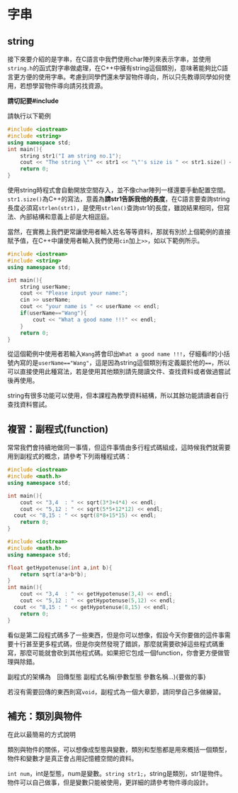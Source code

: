 # 字串

## string
接下來要介紹的是字串，在C語言中我們使用char陣列來表示字串，並使用`string.h`的函式對字串做處理，在C++中擁有string這個類別，意味著能夠比C語言更方便的使用字串。考慮到同學們還未學習物件導向，所以只先教導同學如何使用，若想學習物件導向請另找資源。

**請切記要#include<string>**

請執行以下範例

```C++
#include <iostream>
#include <string>
using namespace std;
int main(){
	string str1("I am string no.1");
	cout << "The string \"" << str1 << "\"'s size is " << str1.size() << endl;
	return 0;
}
```

使用string時程式會自動開放空間存入，並不像char陣列一樣還要手動配置空間。`str1.size()`為C++的寫法，意義為**請str1告訴我他的長度**，在C語言要查詢string長度必須寫`strlen(str1)`，是使用`strlen()`查詢str1的長度，雖說結果相同，但寫法、內部結構和意義上卻是大相逕庭。

當然，在實務上我們更常讓使用者輸入姓名等等資料，那就有別於上個範例的直接賦予值，在C++中讓使用者輸入我們使用`cin`加上`>>`，如以下範例所示。

```C++
#include <iostream>
#include <string>
using namespace std;

int main(){
	string userName;
    cout << "Please input your name:";
	cin >> userName;
	cout << "your name is " << userName << endl;
	if(userName=="Wang"){
        cout << "What a good name !!!" << endl;
	}
	return 0;
}
```

從這個範例中使用者若輸入`Wang`將會印出`What a good name !!!`，仔細看if的小括號內寫的是`userName=="Wang"`，這是因為string這個類別有定義屬於他的`==`，所以可以直接使用此種寫法，若是使用其他類別請先閱讀文件、查找資料或者做過嘗試後再使用。

string有很多功能可以使用，但本課程為教學資料結構，所以其餘功能請讀者自行查找資料嘗試。

## 複習：副程式(function)
常常我們會持續地做同一事情，但這件事情由多行程式碼組成，這時候我們就需要用到副程式的概念，請參考下列兩種程式碼：

```C++
#include <iostream>
#include <math.h>
using namespace std;

int main(){
	cout << "3,4  : " << sqrt(3*3+4*4) << endl;
	cout << "5,12 : " << sqrt(5*5+12*12) << endl;
  cout << "8,15 : " << sqrt(8*8+15*15) << endl;
	return 0;
}
```

```C++
#include <iostream>
#include <math.h>
using namespace std;

float getHypotenuse(int a,int b){
    return sqrt(a*a+b*b);
}
int main(){
	cout << "3,4  : " << getHypotenuse(3,4) << endl;
	cout << "5,12 : " << getHypotenuse(5,12) << endl;
  cout << "8,15 : " << getHypotenuse(8,15) << endl;
	return 0;
}
```

看似是第二段程式碼多了一些東西，但是你可以想像，假設今天你要做的這件事需要十行甚至更多程式碼，但是你突然發現了錯誤，那麼就需要砍掉這些程式碼重寫，那麼可能就會砍到其他程式碼。如果把它包成一個function，你會更方便做管理與除錯。

副程式的架構為　回傳型態 副程式名稱(參數型態 參數名稱...){要做的事}

若沒有需要回傳的東西則寫`void`，副程式為一個大章節，請同學自己多做練習。

## 補充：類別與物件
在此以最簡易的方式說明

類別與物件的關係，可以想像成型態與變數，類別和型態都是用來概括一個類型，物件和變數才是真正會占用記憶體空間的資料。

`int num`，int是型態，num是變數。`string str1;`，string是類別，str1是物件。
物件可以自己做事，但是變數只能被使用，更詳細的請參考物件導向設計。

